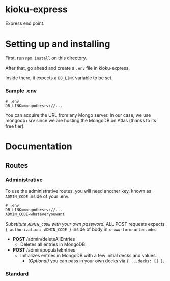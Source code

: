 # kioku-express

Express end point.

# Setting up and installing

First, run `npm install` on this directory.

After that, go ahead and create a `.env` file in kioku-express. 

Inside there, it expects a `DB_LINK` variable to be set.

### Sample .env
```
# .env
DB_LINK=mongodb+srv://...
```

You can acquire the URL from any Mongo server. In our case, we use mongodb+srv since we are hosting the MongoDB on Atlas (thanks to its free tier).

# Documentation

## Routes

### Administrative
To use the administrative routes, you will need another key, known as `ADMIN_CODE` inside of your .env.
```
# .env
DB_LINK=mongodb+srv://...
ADMIN_CODE=whateveryouwant
```

*Substitute `ADMIN_CODE` with your own password.*
ALL POST requests expects `{ authorization: ADMIN_CODE }` inside of body in `x-www-form-urlencoded`

- **POST** /admin/deleteAllEntries
  - Deletes all entries in MongoDB.
- **POST** /admin/populateEntries
  - Initializes entries in MongoDB with a few initial decks and values.
    - _(Optional)_ you can pass in your own decks via `{ ...decks: [] }`.

### Standard
